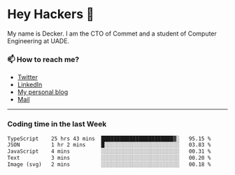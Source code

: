 # Hey Hackers 👋

My name is Decker. I am the CTO of Commet and a student of Computer Engineering at UADE.

### 📫 How to reach me?
- [Twitter](https://x.com/0xDecker) 
- [LinkedIn](https://www.linkedin.com/in/decker-urbano/) 
- [My personal blog](http://decker.sh) 
- [Mail](mailto:me@decker.sh)

---

### Coding time in the last Week

<!--START_SECTION:waka-->

```txt
TypeScript    25 hrs 43 mins  ███████████████████████▓░   95.15 %
JSON          1 hr 2 mins     █░░░░░░░░░░░░░░░░░░░░░░░░   03.83 %
JavaScript    4 mins          ░░░░░░░░░░░░░░░░░░░░░░░░░   00.31 %
Text          3 mins          ░░░░░░░░░░░░░░░░░░░░░░░░░   00.20 %
Image (svg)   2 mins          ░░░░░░░░░░░░░░░░░░░░░░░░░   00.18 %
```

<!--END_SECTION:waka-->
